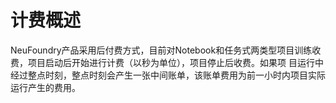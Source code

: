 # 计费概述


NeuFoundry产品采用后付费方式，目前对Notebook和任务式两类型项目训练收费，项目启动后开始进行计费（以秒为单位），项目停止后收费。如果项
目运行中经过整点时刻，整点时刻会产生一张中间账单，该账单费用为前一小时内项目实际运行产生的费用。


